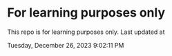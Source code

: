 # For learning purposes only
This repo is for learning purposes only.
Last updated at

Tuesday, December 26, 2023 9:02:11 PM

